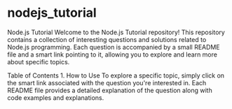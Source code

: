 # nodejs_tutorial

Node.js Tutorial
Welcome to the Node.js Tutorial repository! This repository contains a collection of interesting questions and solutions related to Node.js programming. Each question is accompanied by a small README file and a smart link pointing to it, allowing you to explore and learn more about specific topics.

Table of Contents
1. 
How to Use
To explore a specific topic, simply click on the smart link associated with the question you're interested in. Each README file provides a detailed explanation of the question along with code examples and explanations.

